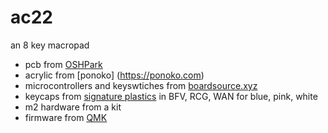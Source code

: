 # ac22
an 8 key macropad

* pcb from [OSHPark](https://oshpark.com)
* acrylic from [ponoko] (https://ponoko.com)
* microcontrollers and keyswtiches from [boardsource.xyz](https://boardsource.xyz)
* keycaps from [signature plastics](https://pimpmykeyboard.com) in BFV, RCG, WAN for blue, pink, white
* m2 hardware from a kit
* firmware from [QMK](https://qmk.fm/)
